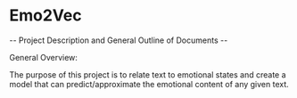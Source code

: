 # Emo2Vec
-- Project Description and General Outline of Documents --

General Overview:

The purpose of this project is to relate text to emotional states and create a model that can predict/approximate the emotional content of any given text.
